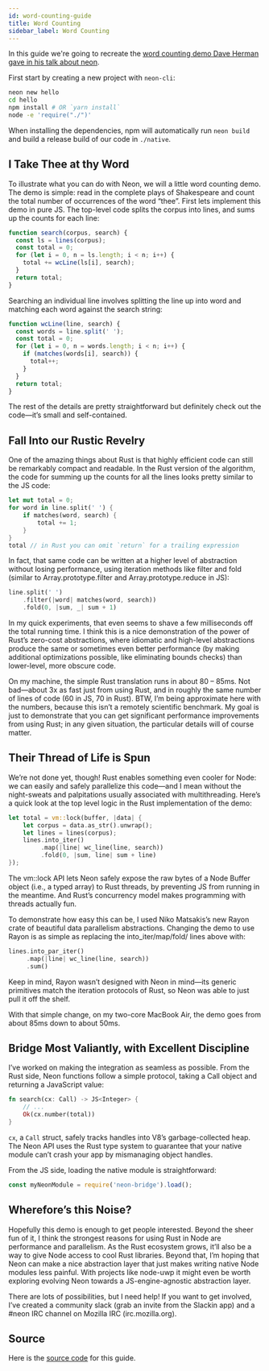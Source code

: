 ```yaml
---
id: word-counting-guide
title: Word Counting
sidebar_label: Word Counting
---
```


In this guide we're going to recreate the [word counting demo Dave Herman gave in his talk about neon](https://youtu.be/jINMIAicaS0?t=789).

First start by creating a new project with `neon-cli`:
```bash
neon new hello
cd hello
npm install # OR `yarn install`
node -e 'require("./")'
```

When installing the dependencies, npm will automatically run `neon build` and build a release build of our code in `./native`.

## I Take Thee at thy Word

To illustrate what you can do with Neon, we will a little word counting demo. The demo is simple: read in the complete plays of Shakespeare and count the total number of occurrences of the word “thee”. First lets implement this demo in pure JS. The top-level code splits the corpus into lines, and sums up the counts for each line:

```js
function search(corpus, search) {
  const ls = lines(corpus);
  const total = 0;
  for (let i = 0, n = ls.length; i < n; i++) {
    total += wcLine(ls[i], search);
  }
  return total;
}
```

Searching an individual line involves splitting the line up into word and matching each word against the search string:

```js
function wcLine(line, search) {
  const words = line.split(' ');
  const total = 0;
  for (let i = 0, n = words.length; i < n; i++) {
    if (matches(words[i], search)) {
      total++;
    }
  }
  return total;
}
```

The rest of the details are pretty straightforward but definitely check out the code—it’s small and self-contained.

## Fall Into our Rustic Revelry

One of the amazing things about Rust is that highly efficient code can still be remarkably compact and readable. In the Rust version of the algorithm, the code for summing up the counts for all the lines looks pretty similar to the JS code:

```rust
let mut total = 0;
for word in line.split(' ') {
    if matches(word, search) {
        total += 1;
    }
}
total // in Rust you can omit `return` for a trailing expression
```

In fact, that same code can be written at a higher level of abstraction without losing performance, using iteration methods like filter and fold (similar to Array.prototype.filter and Array.prototype.reduce in JS):

```rust
line.split(' ')
    .filter(|word| matches(word, search))
    .fold(0, |sum, _| sum + 1)
```

In my quick experiments, that even seems to shave a few milliseconds off the total running time. I think this is a nice demonstration of the power of Rust’s zero-cost abstractions, where idiomatic and high-level abstractions produce the same or sometimes even better performance (by making additional optimizations possible, like eliminating bounds checks) than lower-level, more obscure code.

On my machine, the simple Rust translation runs in about 80 – 85ms. Not bad—about 3x as fast just from using Rust, and in roughly the same number of lines of code (60 in JS, 70 in Rust). BTW, I’m being approximate here with the numbers, because this isn’t a remotely scientific benchmark. My goal is just to demonstrate that you can get significant performance improvements from using Rust; in any given situation, the particular details will of course matter.

## Their Thread of Life is Spun

We’re not done yet, though! Rust enables something even cooler for Node: we can easily and safely parallelize this code—and I mean without the night-sweats and palpitations usually associated with multithreading. Here’s a quick look at the top level logic in the Rust implementation of the demo:

```rust
let total = vm::lock(buffer, |data| {
    let corpus = data.as_str().unwrap();
    let lines = lines(corpus);
    lines.into_iter()
         .map(|line| wc_line(line, search))
         .fold(0, |sum, line| sum + line)
});
```

The vm::lock API lets Neon safely expose the raw bytes of a Node Buffer object (i.e., a typed array) to Rust threads, by preventing JS from running in the meantime. And Rust’s concurrency model makes programming with threads actually fun.

To demonstrate how easy this can be, I used Niko Matsakis’s new Rayon crate of beautiful data parallelism abstractions. Changing the demo to use Rayon is as simple as replacing the into_iter/map/fold/ lines above with:

```rust
lines.into_par_iter()
     .map(|line| wc_line(line, search))
     .sum()
```

Keep in mind, Rayon wasn’t designed with Neon in mind—its generic primitives match the iteration protocols of Rust, so Neon was able to just pull it off the shelf.

With that simple change, on my two-core MacBook Air, the demo goes from about 85ms down to about 50ms.

## Bridge Most Valiantly, with Excellent Discipline

I’ve worked on making the integration as seamless as possible. From the Rust side, Neon functions follow a simple protocol, taking a Call object and returning a JavaScript value:

```rust
fn search(cx: Call) -> JS<Integer> {
    // ...
    Ok(cx.number(total))
}
```

`cx`, a `Call` struct, safely tracks handles into V8’s garbage-collected heap. The Neon API uses the Rust type system to guarantee that your native module can’t crash your app by mismanaging object handles.

From the JS side, loading the native module is straightforward:

```js
const myNeonModule = require('neon-bridge').load();
```

## Wherefore’s this Noise?

Hopefully this demo is enough to get people interested. Beyond the sheer fun of it, I think the strongest reasons for using Rust in Node are performance and parallelism. As the Rust ecosystem grows, it’ll also be a way to give Node access to cool Rust libraries. Beyond that, I’m hoping that Neon can make a nice abstraction layer that just makes writing native Node modules less painful. With projects like node-uwp it might even be worth exploring evolving Neon towards a JS-engine-agnostic abstraction layer.

There are lots of possibilities, but I need help! If you want to get involved, I’ve created a community slack (grab an invite from the Slackin app) and a #neon IRC channel on Mozilla IRC (irc.mozilla.org).

## Source
Here is the [source code](https://github.com/amilajack/wc-demo) for this guide.
